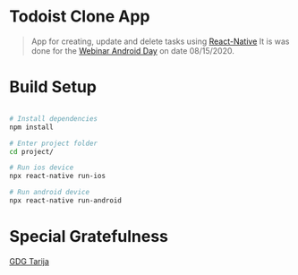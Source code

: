# Todoist Clone App

> App for creating, update and delete tasks using [React-Native](https://reactnative.dev/) It is was done for the [Webinar Android Day](https://www.facebook.com/gdgtarija/videos/1010125006105350) on date 08/15/2020.

# Build Setup

```bash

# Install dependencies
npm install

# Enter project folder
cd project/

# Run ios device
npx react-native run-ios

# Run android device
npx react-native run-android
```

# Special Gratefulness

[GDG Tarija](https://www.facebook.com/gdgtarija)
